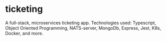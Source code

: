 # ticketing
A full-stack, microservices ticketing app. Technologies used: Typescript, Object Oriented Programming, NATS-server, MongoDb, Express, Jest, K8s, Docker, and more.
